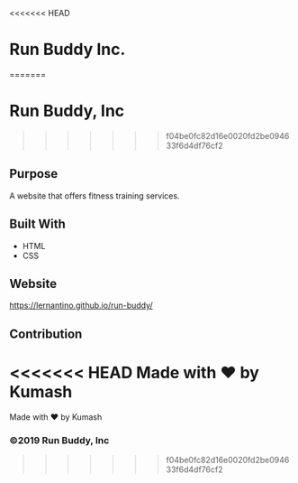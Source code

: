 <<<<<<< HEAD
# Run Buddy Inc.
=======
# Run Buddy, Inc
>>>>>>> f04be0fc82d16e0020fd2be094633f6d4df76cf2

## Purpose
A website that offers fitness training services. 

## Built With
* HTML
* CSS

## Website
https://lernantino.github.io/run-buddy/

## Contribution
<<<<<<< HEAD
Made with ❤️ by Kumash
=======
Made with ❤️ by Kumash

### ©️2019 Run Buddy, Inc 
>>>>>>> f04be0fc82d16e0020fd2be094633f6d4df76cf2
